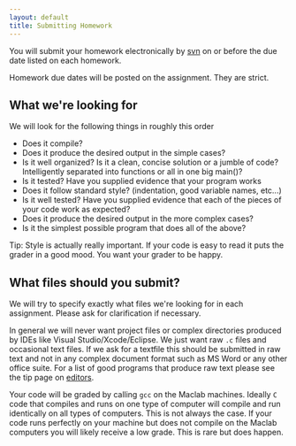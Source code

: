 ```yaml
---
layout: default
title: Submitting Homework
---
```


You will submit your homework electronically by
[svn](svn.html) on or before the due date listed on each homework.

Homework due dates will be posted on the assignment. They are strict. 

What we're looking for
----------------------

We will look for the following things in roughly this order

 * Does it compile?
 * Does it produce the desired output in the simple cases?
 * Is it well organized? Is it a clean, concise solution or a jumble of code? Intelligently separated into functions or all in one big main()?
 * Is it tested? Have you supplied evidence that your program works
 * Does it follow standard style? (indentation, good variable names, etc...)
 * Is it well tested? Have you supplied evidence that each of the pieces of
 your code work as expected?
 * Does it produce the desired output in the more complex cases?
 * Is it the simplest possible program that does all of the above?

Tip: Style is actually really important. If your code is easy to read it puts the grader in a good mood. You want your grader to be happy.

What files should you submit?
-----------------------------

We will try to specify exactly what files we're looking for in each assignment.
Please ask for clarification if necessary. 

In general we will never want project files or complex directories produced by
IDEs like Visual Studio/Xcode/Eclipse. We just want raw `.c` files and
occasional text files. If we ask for a textfile this should be submitted in
raw text and not in any complex document format such as MS Word or any other
office suite. For a list of good programs that produce raw text please see the
tip page on [editors](editors.html).

Your code will be graded by calling `gcc` on the Maclab machines. Ideally `C`
code that compiles and runs on one type of computer will compile and run
identically on all types of computers. This is not always the case. If your
code runs perfectly on your machine but does not compile on the Maclab
computers you will likely receive a low grade. This is rare but does happen. 
